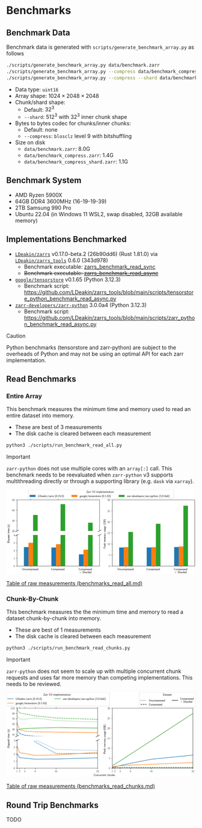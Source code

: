 
# Benchmarks

## Benchmark Data
Benchmark data is generated with `scripts/generate_benchmark_array.py` as follows
```bash
./scripts/generate_benchmark_array.py data/benchmark.zarr
./scripts/generate_benchmark_array.py --compress data/benchmark_compress.zarr
./scripts/generate_benchmark_array.py --compress --shard data/benchmark_compress_shard.zarr
```
- Data type: `uint16`
- Array shape: $1024\times2048\times2048$
- Chunk/shard shape:
  - Default: $32^3$
  - `--shard`: $512^3$ with $32^3$ inner chunk shape
- Bytes to bytes codec for chunks/inner chunks:
  - Default: none
  - `--compress`: `blosclz` level 9 with bitshuffling
- Size on disk
  - `data/benchmark.zarr`: 8.0G
  - `data/benchmark_compress.zarr`: 1.4G
  - `data/benchmark_compress_shard.zarr`: 1.1G

## Benchmark System
- AMD Ryzen 5900X
- 64GB DDR4 3600MHz (16-19-19-39)
- 2TB Samsung 990 Pro
- Ubuntu 22.04 (in Windows 11 WSL2, swap disabled, 32GB available memory)

## Implementations Benchmarked
- [`LDeakin/zarrs`](https://github.com/LDeakin/zarrs) v0.17.0-beta.2 (26b90dd6) (Rust 1.81.0) via [`LDeakin/zarrs_tools`](https://github.com/LDeakin/zarrs_tools) 0.6.0 (343d978)
  - Benchmark executable: [zarrs_benchmark_read_sync](https://github.com/LDeakin/zarrs_tools/blob/main/src/bin/zarrs_benchmark_read_sync.rs)
  - ~~Benchmark executable: [zarrs_benchmark_read_async](https://github.com/LDeakin/zarrs_tools/blob/main/src/bin/zarrs_benchmark_read_async.rs)~~
- [`google/tensorstore`](https://github.com/google/tensorstore) v0.1.65 (Python 3.12.3)
  - Benchmark script: <https://github.com/LDeakin/zarrs_tools/blob/main/scripts/tensorstore_python_benchmark_read_async.py>
- [`zarr-developers/zarr-python`](https://github.com/zarr-developers/zarr-python) 3.0.0a4 (Python 3.12.3)
  - Benchmark script: <https://github.com/LDeakin/zarrs_tools/blob/main/scripts/zarr_python_benchmark_read_async.py>

> [!CAUTION]
> Python benchmarks (tensorstore and zarr-python) are subject to the overheads of Python and may not be using an optimal API for each zarr implementation.

## Read Benchmarks

### Entire Array
This benchmark measures the minimum time and memory used to read an entire dataset into memory.
 - These are best of 3 measurements
 - The disk cache is cleared between each measurement

```bash
python3 ./scripts/run_benchmark_read_all.py
```

 > [!IMPORTANT]  
 > `zarr-python` does not use multiple cores with an `array[:]` call.
 > This benchmark needs to be reevaluated when `zarr-python` v3 supports multithreading directly or through a supporting library (e.g. `dask` via `xarray`).

![read all benchmark image](./benchmark_read_all.svg)

[Table of raw measurements (benchmarks_read_all.md)](./benchmark_read_all.md)

### Chunk-By-Chunk

This benchmark measures the the minimum time and memory to read a dataset chunk-by-chunk into memory.
 - These are best of 1 measurements
 - The disk cache is cleared between each measurement

```bash
python3 ./scripts/run_benchmark_read_chunks.py
```

 > [!IMPORTANT]  
 > `zarr-python` does not seem to scale up with multiple concurrent chunk requests and uses far more memory than competing implementations.
 > This needs to be reviewed.

![read chunks benchmark image](./benchmark_read_chunks.svg)

[Table of raw measurements (benchmarks_read_chunks.md)](./benchmark_read_chunks.md)

## Round Trip Benchmarks
TODO
